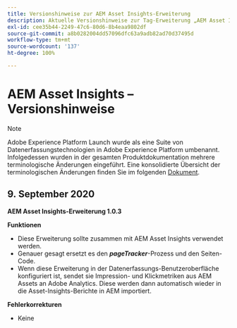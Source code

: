 ```yaml
---
title: Versionshinweise zur AEM Asset Insights-Erweiterung
description: Aktuelle Versionshinweise zur Tag-Erweiterung „AEM Asset Insights“ in Adobe Experience Platform.
exl-id: cee35b44-2249-47c6-80d6-8b4eaa9802df
source-git-commit: a8b0282004dd57096dfc63a9adb82ad70d37495d
workflow-type: tm+mt
source-wordcount: '137'
ht-degree: 100%

---
```


# AEM Asset Insights – Versionshinweise

>[!NOTE]
>
>Adobe Experience Platform Launch wurde als eine Suite von Datenerfassungstechnologien in Adobe Experience Platform umbenannt. Infolgedessen wurden in der gesamten Produktdokumentation mehrere terminologische Änderungen eingeführt. Eine konsolidierte Übersicht der terminologischen Änderungen finden Sie im folgenden [Dokument](../../../term-updates.md).

## 9. September 2020

**AEM Asset Insights-Erweiterung 1.0.3**

**Funktionen**

- Diese Erweiterung sollte zusammen mit AEM Asset Insights verwendet werden.
- Genauer gesagt ersetzt es den ***pageTracker***-Prozess und den Seiten-Code.
- Wenn diese Erweiterung in der Datenerfassungs-Benutzeroberfläche konfiguriert ist, sendet sie Impression- und Klickmetriken aus AEM Assets an Adobe Analytics. Diese werden dann automatisch wieder in die Asset-Insights-Berichte in AEM importiert.

**Fehlerkorrekturen**

- Keine
